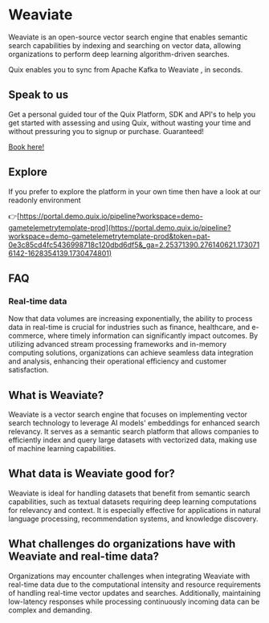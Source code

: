<!-- START MARKDOWN -->
<!--[tech-name]-->
# Weaviate

<!--[blurb-about-tech]-->
Weaviate is an open-source vector search engine that enables semantic search capabilities by indexing and searching on vector data, allowing organizations to perform deep learning algorithm-driven searches.

Quix enables you to sync from Apache Kafka <span id="to_or_from">to</span> <span id="techname">Weaviate</span> , in seconds.

## Speak to us

Get a personal guided tour of the Quix Platform, SDK and API's to help you get started with assessing and using Quix, without wasting your time and without pressuring you to signup or purchase. Guaranteed!

[Book here!](https://share.hsforms.com/1iW0TmZzKQMChk0lxd_tGiw4yjw2?__hstc=175542013.19c333c2ae8002be5fbc6a17a447e442.1730474801833.1730474801833.1730716142494.2&__hssc=175542013.2.1730716142494&__hsfp=3927774151)

## Explore

If you prefer to explore the platform in your own time then have a look at our readonly environment

👉[https://portal.demo.quix.io/pipeline?workspace=demo-gametelemetrytemplate-prod](https://portal.demo.quix.io/pipeline?workspace=demo-gametelemetrytemplate-prod&token=pat-0e3c85cd4fc5436998718c120dbd6df5&_ga=2.25371390.276140621.1730716142-1628354139.1730474801)

## FAQ

### Real-time data

Now that data volumes are increasing exponentially, the ability to process data in real-time is crucial for industries such as finance, healthcare, and e-commerce, where timely information can significantly impact outcomes. By utilizing advanced stream processing frameworks and in-memory computing solutions, organizations can achieve seamless data integration and analysis, enhancing their operational efficiency and customer satisfaction.

## What is <span id="techname">Weaviate</span>?

<!--[tech-seo-text]-->
Weaviate is a vector search engine that focuses on implementing vector search technology to leverage AI models' embeddings for enhanced search relevancy. It serves as a semantic search platform that allows companies to efficiently index and query large datasets with vectorized data, making use of machine learning capabilities.

## What data is <span id="techname">Weaviate</span> good for?

<!--[tech-data-seo-text]-->
Weaviate is ideal for handling datasets that benefit from semantic search capabilities, such as textual datasets requiring deep learning computations for relevancy and context. It is especially effective for applications in natural language processing, recommendation systems, and knowledge discovery.

## What challenges do organizations have with <span id="techname">Weaviate</span> and real-time data?

<!--[tech-challenges-seo-text]-->
Organizations may encounter challenges when integrating Weaviate with real-time data due to the computational intensity and resource requirements of handling real-time vector updates and searches. Additionally, maintaining low-latency responses while processing continuously incoming data can be complex and demanding.
<!-- END MARKDOWN -->